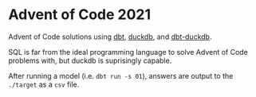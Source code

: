 # Advent of Code 2021

Advent of Code solutions using [dbt](https://www.getdbt.com/), [duckdb](https://duckdb.org/), and [dbt-duckdb](https://github.com/jwills/dbt-duckdb).

SQL is far from the ideal programming language to solve Advent of Code problems with, but duckdb is suprisingly capable.

After running a model (i.e. `dbt run -s 01`), answers are output to the `./target` as a `csv` file.
